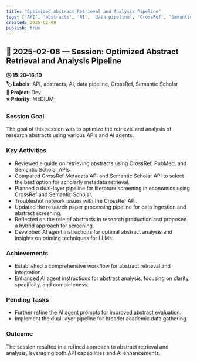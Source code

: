 ```yaml
---
title: "Optimized Abstract Retrieval and Analysis Pipeline"
tags: ['API', 'abstracts', 'AI', 'data pipeline', 'CrossRef', 'Semantic Scholar']
created: 2025-02-08
publish: true
---
```


## 📅 2025-02-08 — Session: Optimized Abstract Retrieval and Analysis Pipeline

**🕒 15:20–16:10**  
**🏷️ Labels**: API, abstracts, AI, data pipeline, CrossRef, Semantic Scholar  
**📂 Project**: Dev  
**⭐ Priority**: MEDIUM  


### Session Goal
The goal of this session was to optimize the retrieval and analysis of research abstracts using various APIs and AI agents.

### Key Activities
- Reviewed a guide on retrieving abstracts using CrossRef, PubMed, and Semantic Scholar APIs.
- Compared CrossRef Metadata API and Semantic Scholar API to select the best option for scholarly metadata retrieval.
- Planned a dual-layer pipeline for literature screening in economics using CrossRef and Semantic Scholar.
- Troubleshot network issues with the CrossRef API.
- Updated the research paper processing pipeline for data ingestion and abstract screening.
- Reflected on the role of abstracts in research production and proposed a hybrid approach for screening.
- Developed AI agent instructions for optimal abstract analysis and insights on priming techniques for LLMs.

### Achievements
- Established a comprehensive workflow for abstract retrieval and integration.
- Enhanced AI agent instructions for abstract analysis, focusing on clarity, specificity, and completeness.

### Pending Tasks
- Further refine the AI agent prompts for improved abstract evaluation.
- Implement the dual-layer pipeline for broader academic data gathering.

### Outcome
The session resulted in a refined approach to abstract retrieval and analysis, leveraging both API capabilities and AI enhancements.
